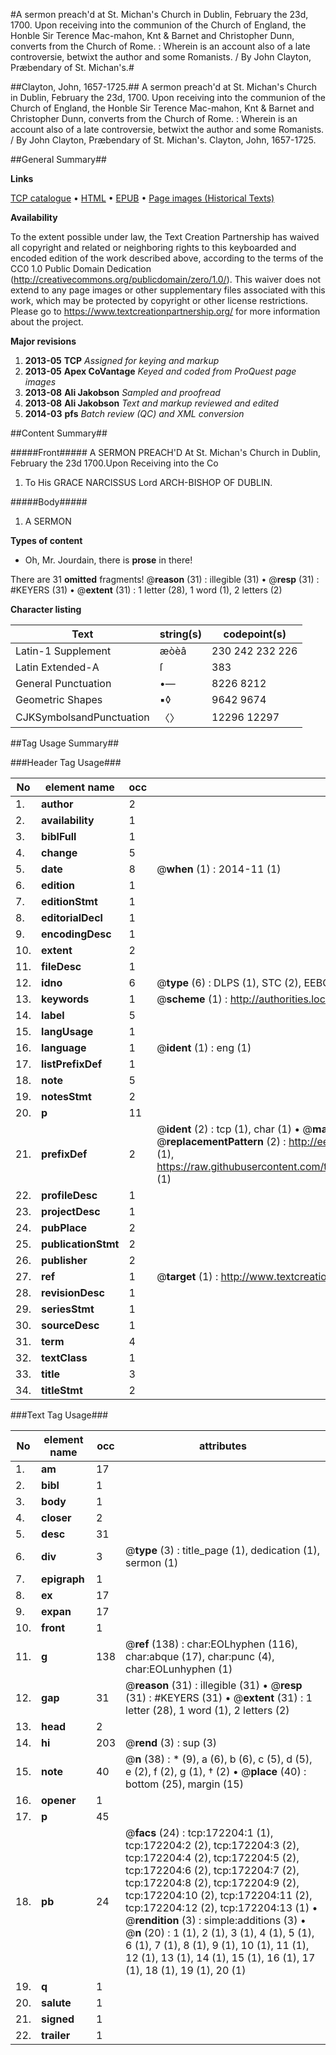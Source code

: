 #A sermon preach'd at St. Michan's Church in Dublin, February the 23d, 1700. Upon receiving into the communion of the Church of England, the Honble Sir Terence Mac-mahon, Knt & Barnet and Christopher Dunn, converts from the Church of Rome. : Wherein is an account also of a late controversie, betwixt the author and some Romanists. / By John Clayton, Præbendary of St. Michan's.#

##Clayton, John, 1657-1725.##
A sermon preach'd at St. Michan's Church in Dublin, February the 23d, 1700. Upon receiving into the communion of the Church of England, the Honble Sir Terence Mac-mahon, Knt & Barnet and Christopher Dunn, converts from the Church of Rome. : Wherein is an account also of a late controversie, betwixt the author and some Romanists. / By John Clayton, Præbendary of St. Michan's.
Clayton, John, 1657-1725.

##General Summary##

**Links**

[TCP catalogue](http://www.ota.ox.ac.uk/tcp/)  • 
[HTML](http://tei.it.ox.ac.uk/tcp/Texts-HTML/free/A79/A79926.html)  • 
[EPUB](http://tei.it.ox.ac.uk/tcp/Texts-EPUB/free/A79/A79926.epub) • 
[Page images (Historical Texts)](https://historicaltexts.jisc.ac.uk/eebo-17007877e)

**Availability**

To the extent possible under law, the Text Creation Partnership has waived all copyright and related or neighboring rights to this keyboarded and encoded edition of the work described above, according to the terms of the CC0 1.0 Public Domain Dedication (http://creativecommons.org/publicdomain/zero/1.0/). This waiver does not extend to any page images or other supplementary files associated with this work, which may be protected by copyright or other license restrictions. Please go to https://www.textcreationpartnership.org/ for more information about the project.

**Major revisions**

1. __2013-05__ __TCP__ *Assigned for keying and markup*
1. __2013-05__ __Apex CoVantage__ *Keyed and coded from ProQuest page images*
1. __2013-08__ __Ali Jakobson__ *Sampled and proofread*
1. __2013-08__ __Ali Jakobson__ *Text and markup reviewed and edited*
1. __2014-03__ __pfs__ *Batch review (QC) and XML conversion*

##Content Summary##

#####Front#####
A SERMON PREACH'D At St. Michan's Church in Dublin, February the 23d 1700.Upon Receiving into the Co
1. To His GRACE NARCISSUS Lord ARCH-BISHOP OF DUBLIN.

#####Body#####

1. A SERMON

**Types of content**

  * Oh, Mr. Jourdain, there is **prose** in there!

There are 31 **omitted** fragments! 
 @__reason__ (31) : illegible (31)  •  @__resp__ (31) : #KEYERS (31)  •  @__extent__ (31) : 1 letter (28), 1 word (1), 2 letters (2)

**Character listing**


|Text|string(s)|codepoint(s)|
|---|---|---|
|Latin-1 Supplement|æòèâ|230 242 232 226|
|Latin Extended-A|ſ|383|
|General Punctuation|•—|8226 8212|
|Geometric Shapes|▪◊|9642 9674|
|CJKSymbolsandPunctuation|〈〉|12296 12297|

##Tag Usage Summary##

###Header Tag Usage###

|No|element name|occ|attributes|
|---|---|---|---|
|1.|__author__|2||
|2.|__availability__|1||
|3.|__biblFull__|1||
|4.|__change__|5||
|5.|__date__|8| @__when__ (1) : 2014-11 (1)|
|6.|__edition__|1||
|7.|__editionStmt__|1||
|8.|__editorialDecl__|1||
|9.|__encodingDesc__|1||
|10.|__extent__|2||
|11.|__fileDesc__|1||
|12.|__idno__|6| @__type__ (6) : DLPS (1), STC (2), EEBO-CITATION (1), OCLC (1), VID (1)|
|13.|__keywords__|1| @__scheme__ (1) : http://authorities.loc.gov/ (1)|
|14.|__label__|5||
|15.|__langUsage__|1||
|16.|__language__|1| @__ident__ (1) : eng (1)|
|17.|__listPrefixDef__|1||
|18.|__note__|5||
|19.|__notesStmt__|2||
|20.|__p__|11||
|21.|__prefixDef__|2| @__ident__ (2) : tcp (1), char (1)  •  @__matchPattern__ (2) : ([0-9\-]+):([0-9IVX]+) (1), (.+) (1)  •  @__replacementPattern__ (2) : http://eebo.chadwyck.com/downloadtiff?vid=$1&page=$2 (1), https://raw.githubusercontent.com/textcreationpartnership/Texts/master/tcpchars.xml#$1 (1)|
|22.|__profileDesc__|1||
|23.|__projectDesc__|1||
|24.|__pubPlace__|2||
|25.|__publicationStmt__|2||
|26.|__publisher__|2||
|27.|__ref__|1| @__target__ (1) : http://www.textcreationpartnership.org/docs/. (1)|
|28.|__revisionDesc__|1||
|29.|__seriesStmt__|1||
|30.|__sourceDesc__|1||
|31.|__term__|4||
|32.|__textClass__|1||
|33.|__title__|3||
|34.|__titleStmt__|2||


###Text Tag Usage###

|No|element name|occ|attributes|
|---|---|---|---|
|1.|__am__|17||
|2.|__bibl__|1||
|3.|__body__|1||
|4.|__closer__|2||
|5.|__desc__|31||
|6.|__div__|3| @__type__ (3) : title_page (1), dedication (1), sermon (1)|
|7.|__epigraph__|1||
|8.|__ex__|17||
|9.|__expan__|17||
|10.|__front__|1||
|11.|__g__|138| @__ref__ (138) : char:EOLhyphen (116), char:abque (17), char:punc (4), char:EOLunhyphen (1)|
|12.|__gap__|31| @__reason__ (31) : illegible (31)  •  @__resp__ (31) : #KEYERS (31)  •  @__extent__ (31) : 1 letter (28), 1 word (1), 2 letters (2)|
|13.|__head__|2||
|14.|__hi__|203| @__rend__ (3) : sup (3)|
|15.|__note__|40| @__n__ (38) : * (9), a (6), b (6), c (5), d (5), e (2), f (2), g (1), † (2)  •  @__place__ (40) : bottom (25), margin (15)|
|16.|__opener__|1||
|17.|__p__|45||
|18.|__pb__|24| @__facs__ (24) : tcp:172204:1 (1), tcp:172204:2 (2), tcp:172204:3 (2), tcp:172204:4 (2), tcp:172204:5 (2), tcp:172204:6 (2), tcp:172204:7 (2), tcp:172204:8 (2), tcp:172204:9 (2), tcp:172204:10 (2), tcp:172204:11 (2), tcp:172204:12 (2), tcp:172204:13 (1)  •  @__rendition__ (3) : simple:additions (3)  •  @__n__ (20) : 1 (1), 2 (1), 3 (1), 4 (1), 5 (1), 6 (1), 7 (1), 8 (1), 9 (1), 10 (1), 11 (1), 12 (1), 13 (1), 14 (1), 15 (1), 16 (1), 17 (1), 18 (1), 19 (1), 20 (1)|
|19.|__q__|1||
|20.|__salute__|1||
|21.|__signed__|1||
|22.|__trailer__|1||
